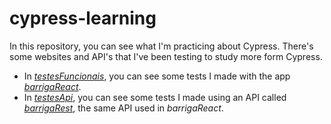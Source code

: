 # cypress-learning
In this repository, you can see what I'm practicing about Cypress. There's some websites and API's that I've been testing to study more form Cypress.
- In *[testesFuncionais](https://github.com/KarenStackoski/cypress-learning/tree/main/cypress/e2e/testesFuncionais)*, you can see some tests I made with the app *[barrigaReact](https://barrigareact.wcaquino.me)*.
- In *[testesApi](https://github.com/KarenStackoski/cypress-learning/tree/main/cypress/e2e/testeApi)*, you can see some tests I made using an API called *[barrigaRest](https://barrigarest.wcaquino.me)*, the same API used in *barrigaReact*.
